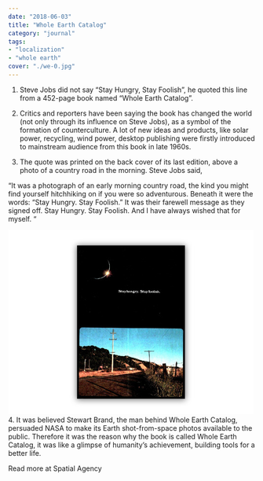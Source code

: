 ```yaml
---
date: "2018-06-03"
title: "Whole Earth Catalog"
category: "journal"
tags: 
- "localization"
- "whole earth"
cover: "./we-0.jpg"
---
```


1. Steve Jobs did not say “Stay Hungry, Stay Foolish”, he quoted this line from a 452-page book named “Whole Earth Catalog”.

2. Critics and reporters have been saying the book has changed the world (not only through its influence on Steve Jobs), as a symbol of the formation of counterculture. A lot of new ideas and products, like solar power, recycling, wind power, desktop publishing were firstly introduced to mainstream audience from this book in late 1960s. 

3. The quote was printed on the back cover of its last edition, above a photo of a country road in the morning. Steve Jobs said, 

“It was a photograph of an early morning country road, the kind you might find yourself hitchhiking on if you were so adventurous. Beneath it were the words: “Stay Hungry. Stay Foolish.” It was their farewell message as they signed off. Stay Hungry. Stay Foolish. And I have always wished that for myself. “

![./we-1.jpg](./we-1.jpg)
4. It was believed Stewart Brand, the man behind Whole Earth Catalog, persuaded NASA to make its Earth shot-from-space photos available to the public. Therefore it was the reason why the book is called Whole Earth Catalog, it was like a glimpse of humanity’s achievement, building tools for a better life. 

Read more at Spatial Agency